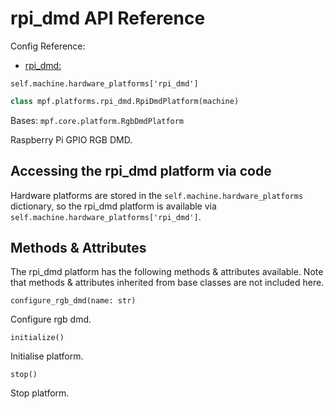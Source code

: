 # rpi_dmd API Reference

Config Reference:

* [rpi_dmd:](../../../config/rpi_dmd.md)

`self.machine.hardware_platforms['rpi_dmd']`

``` python
class mpf.platforms.rpi_dmd.RpiDmdPlatform(machine)
```

Bases: `mpf.core.platform.RgbDmdPlatform`

Raspberry Pi GPIO RGB DMD.

## Accessing the rpi_dmd platform via code

Hardware platforms are stored in the `self.machine.hardware_platforms` dictionary, so the rpi_dmd platform is available via `self.machine.hardware_platforms['rpi_dmd']`.

## Methods & Attributes

The rpi_dmd platform has the following methods & attributes available. Note that methods & attributes inherited from base classes are not included here.

`configure_rgb_dmd(name: str)`

Configure rgb dmd.

`initialize()`

Initialise platform.

`stop()`

Stop platform.
